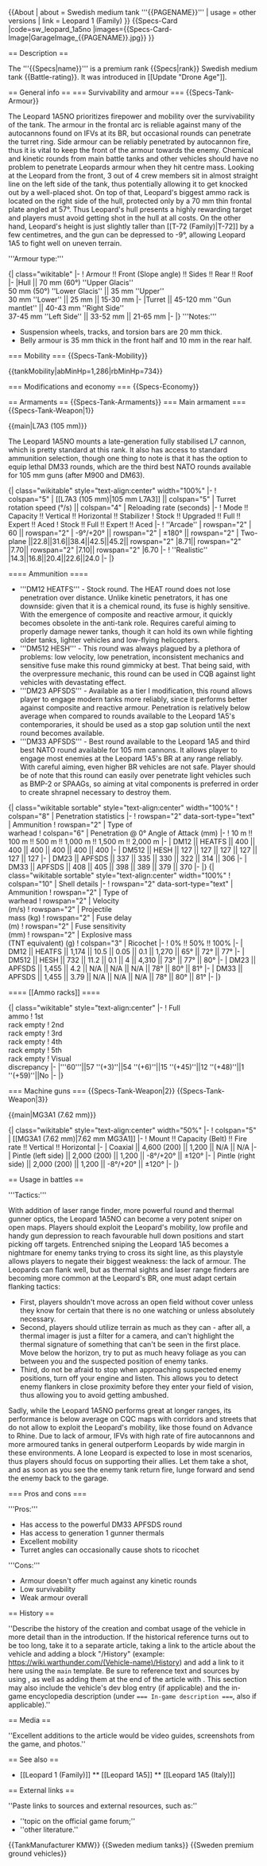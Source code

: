 {{About
| about = Swedish medium tank '''{{PAGENAME}}'''
| usage = other versions
| link = Leopard 1 (Family)
}}
{{Specs-Card
|code=sw_leopard_1a5no
|images={{Specs-Card-Image|GarageImage_{{PAGENAME}}.jpg}}
}}

== Description ==
<!-- ''In the description, the first part should be about the history of the creation and combat usage of the vehicle, as well as its key features. In the second part, tell the reader about the ground vehicle in the game. Insert a screenshot of the vehicle, so that if the novice player does not remember the vehicle by name, he will immediately understand what kind of vehicle the article is talking about.'' -->
The '''{{Specs|name}}''' is a premium rank {{Specs|rank}} Swedish medium tank {{Battle-rating}}. It was introduced in [[Update "Drone Age"]].

== General info ==
=== Survivability and armour ===
{{Specs-Tank-Armour}}
<!-- ''Describe armour protection. Note the most well protected and key weak areas. Appreciate the layout of modules as well as the number and location of crew members. Is the level of armour protection sufficient, is the placement of modules helpful for survival in combat? If necessary use a visual template to indicate the most secure and weak zones of the armour.'' -->

The Leopard 1A5NO prioritizes firepower and mobility over the survivability of the tank. The armour in the frontal arc is reliable against many of the autocannons found on IFVs at its BR, but occasional rounds can penetrate the turret ring. Side armour can be reliably penetrated by autocannon fire, thus it is vital to keep the front of the armour towards the enemy. Chemical and kinetic rounds from main battle tanks and other vehicles should have no problem to penetrate Leopards armour when they hit centre mass. Looking at the Leopard from the front, 3 out of 4 crew members sit in almost straight line on the left side of the tank, thus potentially allowing it to get knocked out by a well-placed shot. On top of that, Leopard's biggest ammo rack is located on the right side of the hull, protected only by a 70 mm thin frontal plate angled at 57°. Thus Leopard's hull presents a highly rewarding target and players must avoid getting shot in the hull at all costs. On the other hand, Leopard's height is just slightly taller than [[T-72 (Family)|T-72]] by a few centimetres, and the gun can be depressed to -9°, allowing Leopard 1A5 to fight well on uneven terrain.

'''Armour type:''' <!-- The types of armour present on the vehicle and their general locations -->
<!-- Example: * Rolled homogeneous armour (Front, Side, Rear, Hull roof)
* Cast homogeneous armour (Turret, Transmission area) -->

{| class="wikitable"
|-
! Armour !! Front (Slope angle) !! Sides !! Rear !! Roof
|-
|Hull || 70 mm (60°) ''Upper Glacis''<br>50 mm (50°) ''Lower Glacis'' || 35 mm ''Upper''<br>30 mm ''Lower'' || 25 mm || 15-30 mm
|-
|Turret || 45-120 mm ''Gun mantlet'' || 40-43 mm ''Right Side''<br>37-45 mm ''Left Side'' || 33-52 mm || 21-65 mm
|-
|}
'''Notes:'''

* Suspension wheels, tracks, and torsion bars are 20 mm thick.
* Belly armour is 35 mm thick in the front half and 10 mm in the rear half.

=== Mobility ===
{{Specs-Tank-Mobility}}
<!-- ''Write about the mobility of the ground vehicle. Estimate the specific power and manoeuvrability, as well as the maximum speed forwards and backwards.'' -->

{{tankMobility|abMinHp=1,286|rbMinHp=734}}

=== Modifications and economy ===
{{Specs-Economy}}

== Armaments ==
{{Specs-Tank-Armaments}}
=== Main armament ===
{{Specs-Tank-Weapon|1}}
<!-- ''Give the reader information about the characteristics of the main gun. Assess its effectiveness in a battle based on the reloading speed, ballistics and the power of shells. Do not forget about the flexibility of the fire, that is how quickly the cannon can be aimed at the target, open fire on it and aim at another enemy. Add a link to the main article on the gun: <code><nowiki>{{main|Name of the weapon}}</nowiki></code>. Describe in general terms the ammunition available for the main gun. Give advice on how to use them and how to fill the ammunition storage.'' -->
{{main|L7A3 (105 mm)}}

The Leopard 1A5NO mounts a late-generation fully stabilised L7 cannon, which is pretty standard at this rank. It also has access to standard ammunition selection, though one thing to note is that it has the option to equip lethal DM33 rounds, which are the third best NATO rounds available for 105 mm guns (after M900 and DM63).

{| class="wikitable" style="text-align:center" width="100%"
|-
! colspan="5" | [[L7A3 (105 mm)|105 mm L7A3]] || colspan="5" | Turret rotation speed (°/s) || colspan="4" | Reloading rate (seconds)
|-
! Mode !! Capacity !! Vertical !! Horizontal !! Stabilizer
! Stock !! Upgraded !! Full !! Expert !! Aced
! Stock !! Full !! Expert !! Aced
|-
! ''Arcade''
| rowspan="2" | 60 || rowspan="2" | -9°/+20° || rowspan="2" | ±180° || rowspan="2" | Two-plane ||22.8||31.6||38.4||42.5||45.2|| rowspan="2" |8.71|| rowspan="2" |7.70|| rowspan="2" |7.10|| rowspan="2" |6.70
|-
! ''Realistic''
|14.3||16.8||20.4||22.6||24.0
|-
|}

==== Ammunition ====

* '''DM12 HEATFS''' - Stock round. The HEAT round does not lose penetration over distance. Unlike kinetic penetrators, it has one downside: given that it is a chemical round, its fuse is highly sensitive. With the emergence of composite and reactive armour, it quickly becomes obsolete in the anti-tank role. Requires careful aiming to properly damage newer tanks, though it can hold its own while fighting older tanks, lighter vehicles and low-flying helicopters.
* '''DM512 HESH''' - This round was always plagued by a plethora of problems: low velocity, low penetration, inconsistent mechanics and sensitive fuse make this round gimmicky at best. That being said, with the overpressure mechanic, this round can be used in CQB against light vehicles with devastating effect.
* '''DM23 APFSDS''' - Available as a tier I modification, this round allows player to engage modern tanks more reliably, since it performs better against composite and reactive armour. Penetration is relatively below average when compared to rounds available to the Leopard 1A5's contemporaries, it should be used as a stop gap solution until the next round becomes available.
* '''DM33 APFSDS''' - Best round available to the Leopard 1A5 and third best NATO round available for 105 mm cannons. It allows player to engage most enemies at the Leopard 1A5's BR at any range reliably. With careful aiming, even higher BR vehicles are not safe. Player should be of note that this round can easily over penetrate light vehicles such as BMP-2 or SPAAGs, so aiming at vital components is preferred in order to create shrapnel necessary to destroy them.

{| class="wikitable sortable" style="text-align:center" width="100%"
! colspan="8" | Penetration statistics
|-
! rowspan="2" data-sort-type="text" | Ammunition
! rowspan="2" | Type of<br>warhead
! colspan="6" | Penetration @ 0° Angle of Attack (mm)
|-
! 10 m !! 100 m !! 500 m !! 1,000 m !! 1,500 m !! 2,000 m
|-
| DM12 || HEATFS || 400 || 400 || 400 || 400 || 400 || 400
|-
| DM512 || HESH || 127 || 127 || 127 || 127 || 127 || 127
|-
| DM23 || APFSDS || 337 || 335 || 330 || 322 || 314 || 306
|-
| DM33 || APFSDS || 408 || 405 || 398 || 389 || 379 || 370
|-
|}
{| class="wikitable sortable" style="text-align:center" width="100%"
! colspan="10" | Shell details
|-
! rowspan="2" data-sort-type="text" | Ammunition
! rowspan="2" | Type of<br>warhead
! rowspan="2" | Velocity<br>(m/s)
! rowspan="2" | Projectile<br>mass (kg)
! rowspan="2" | Fuse delay<br>(m)
! rowspan="2" | Fuse sensitivity<br>(mm)
! rowspan="2" | Explosive mass<br>(TNT equivalent) (g)
! colspan="3" | Ricochet
|-
! 0% !! 50% !! 100%
|-
| DM12 || HEATFS || 1,174 || 10.5 || 0.05 || 0.1 || 1,270 || 65° || 72° || 77°
|-
| DM512 || HESH || 732 || 11.2 || 0.1 || 4 || 4,310 || 73° || 77° || 80°
|-
| DM23 || APFSDS || 1,455 || 4.2 || N/A || N/A || N/A || 78° || 80° || 81°
|-
| DM33 || APFSDS || 1,455 || 3.79 || N/A || N/A || N/A || 78° || 80° || 81°
|-
|}

==== [[Ammo racks]] ====
<!-- [[File:Ammoracks_{{PAGENAME}}.png|right|thumb|x250px|[[Ammo racks]] of the {{PAGENAME}}]] -->
<!-- '''Last updated:''' -->
{| class="wikitable" style="text-align:center"
|-
! Full<br>ammo
! 1st<br>rack empty
! 2nd<br>rack empty
! 3rd<br>rack empty
! 4th<br>rack empty
! 5th<br>rack empty
! Visual<br>discrepancy
|-
|'''60'''||57 ''(+3)''||54 ''(+6)''||15 ''(+45)''||12 ''(+48)''||1 ''(+59)''||No
|-
|}

=== Machine guns ===
{{Specs-Tank-Weapon|2}}
{{Specs-Tank-Weapon|3}}
<!-- ''Offensive and anti-aircraft machine guns not only allow you to fight some aircraft but also are effective against lightly armoured vehicles. Evaluate machine guns and give recommendations on its use.'' -->
{{main|MG3A1 (7.62 mm)}}

{| class="wikitable" style="text-align:center" width="50%"
|-
! colspan="5" | [[MG3A1 (7.62 mm)|7.62 mm MG3A1]]
|-
! Mount !! Capacity (Belt) !! Fire rate !! Vertical !! Horizontal
|-
| Coaxial || 4,600 (200) || 1,200 || N/A || N/A
|-
| Pintle (left side) || 2,000 (200) || 1,200 || -8°/+20° || ±120°
|-
| Pintle (right side) || 2,000 (200) || 1,200 || -8°/+20° || ±120°
|-
|}

== Usage in battles ==
<!-- ''Describe the tactics of playing in the vehicle, the features of using vehicles in the team and advice on tactics. Refrain from creating a "guide" - do not impose a single point of view but instead give the reader food for thought. Describe the most dangerous enemies and give recommendations on fighting them. If necessary, note the specifics of the game in different modes (AB, RB, SB).'' -->

'''Tactics:'''

With addition of laser range finder, more powerful round and thermal gunner optics, the Leopard 1A5NO can become a very potent sniper on open maps. Players should exploit the Leopard's mobility, low profile and handy gun depression to reach favourable hull down positions and start picking off targets. Entrenched sniping the Leopard 1A5 becomes a nightmare for enemy tanks trying to cross its sight line, as this playstyle allows players to negate their biggest weakness: the lack of armour. The Leopards can flank well, but as thermal sights and laser range finders are becoming more common at the Leopard's BR, one must adapt certain flanking tactics:

* First, players shouldn't move across an open field without cover unless they know for certain that there is no one watching or unless absolutely necessary.
* Second, players should utilize terrain as much as they can - after all, a thermal imager is just a filter for a camera, and can't highlight the thermal signature of something that can't be seen in the first place. Move below the horizon, try to put as much heavy foliage as you can between you and the suspected position of enemy tanks.
* Third, do not be afraid to stop when approaching suspected enemy positions, turn off your engine and listen. This allows you to detect enemy flankers in close proximity before they enter your field of vision, thus allowing you to avoid getting ambushed.

Sadly, while the Leopard 1A5NO performs great at longer ranges, its performance is below average on CQC maps with corridors and streets that do not allow to exploit the Leopard's mobility, like those found on Advance to Rhine. Due to lack of armour, IFVs with high rate of fire autocannons and more armoured tanks in general outperform Leopards by wide margin in these environments. A lone Leopard is expected to lose in most scenarios, thus players should focus on supporting their allies. Let them take a shot, and as soon as you see the enemy tank return fire, lunge forward and send the enemy back to the garage.

=== Pros and cons ===
<!-- ''Summarise and briefly evaluate the vehicle in terms of its characteristics and combat effectiveness. Mark its pros and cons in a bulleted list. Try not to use more than 6 points for each of the characteristics. Avoid using categorical definitions such as "bad", "good" and the like - use substitutions with softer forms such as "inadequate" and "effective".'' -->

'''Pros:'''

* Has access to the powerful DM33 APFSDS round
* Has access to generation 1 gunner thermals
* Excellent mobility
* Turret angles can occasionally cause shots to ricochet

'''Cons:'''

* Armour doesn't offer much against any kinetic rounds
* Low survivability
* Weak armour overall

== History ==
<!-- ''Describe the history of the creation and combat usage of the vehicle in more detail than in the introduction. If the historical reference turns out to be too long, take it to a separate article, taking a link to the article about the vehicle and adding a block "/History" (example: <nowiki>https://wiki.warthunder.com/(Vehicle-name)/History</nowiki>) and add a link to it here using the <code>main</code> template. Be sure to reference text and sources by using <code><nowiki><ref></ref></nowiki></code>, as well as adding them at the end of the article with <code><nowiki><references /></nowiki></code>. This section may also include the vehicle's dev blog entry (if applicable) and the in-game encyclopedia description (under <code><nowiki>=== In-game description ===</nowiki></code>, also if applicable).'' -->
''Describe the history of the creation and combat usage of the vehicle in more detail than in the introduction. If the historical reference turns out to be too long, take it to a separate article, taking a link to the article about the vehicle and adding a block "/History" (example: <nowiki>https://wiki.warthunder.com/(Vehicle-name)/History</nowiki>) and add a link to it here using the <code>main</code> template. Be sure to reference text and sources by using <code><nowiki><ref></ref></nowiki></code>, as well as adding them at the end of the article with <code><nowiki><references /></nowiki></code>. This section may also include the vehicle's dev blog entry (if applicable) and the in-game encyclopedia description (under <code><nowiki>=== In-game description ===</nowiki></code>, also if applicable).''

== Media ==
<!-- ''Excellent additions to the article would be video guides, screenshots from the game, and photos.'' -->
''Excellent additions to the article would be video guides, screenshots from the game, and photos.''

== See also ==
<!-- ''Links to the articles on the War Thunder Wiki that you think will be useful for the reader, for example:''
* ''reference to the series of the vehicles;''
* ''links to approximate analogues of other nations and research trees.'' -->

* [[Leopard 1 (Family)]]
** [[Leopard 1A5]]
** [[Leopard 1A5 (Italy)]]

== External links ==
<!-- ''Paste links to sources and external resources, such as:''
* ''topic on the official game forum;''
* ''other literature.'' -->
''Paste links to sources and external resources, such as:''

* ''topic on the official game forum;''
* ''other literature.''

{{TankManufacturer KMW}}
{{Sweden medium tanks}}
{{Sweden premium ground vehicles}}